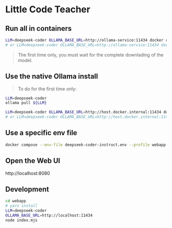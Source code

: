 # Little Code Teacher

## Run all in containers

```bash
LLM=deepseek-coder OLLAMA_BASE_URL=http://ollama-service:11434 docker compose --profile container up
# or LLM=deepseek-coder OLLAMA_BASE_URL=http://ollama-service:11434 docker compose --profile container watch
```
> The first time only, you must wait for the complete downlading of the model.

## Use the native Ollama install

> To do for the first time only:
```bash
LLM=deepseek-coder
ollama pull ${LLM}
```

```bash
LLM=deepseek-coder OLLAMA_BASE_URL=http://host.docker.internal:11434 docker compose --profile webapp up
# or LLM=deepseek-coder OLLAMA_BASE_URL=http://host.docker.internal:11434 docker compose --profile webapp watch
```

## Use a specific env file

```bash
docker compose --env-file deepseek-coder-instruct.env --profile webapp up
```


## Open the Web UI

http://localhost:8080

## Development

```bash
cd webapp
# yarn install
LLM=deepseek-coder
OLLAMA_BASE_URL=http://localhost:11434 
node index.mjs
```
